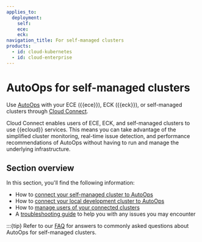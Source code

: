 ```yaml
---
applies_to:
  deployment:
    self:
    ece:
    eck:
navigation_title: For self-managed clusters
products:
  - id: cloud-kubernetes
  - id: cloud-enterprise
---
```


# AutoOps for self-managed clusters

Use [AutoOps](/deploy-manage/monitor/autoops.md) with your ECE ({{ece}}), ECK ({{eck}}), or self-managed clusters through [Cloud Connect](/deploy-manage/cloud-connect.md). 

Cloud Connect enables users of ECE, ECK, and self-managed clusters to use {{ecloud}} services. This means you can take advantage of the simplified cluster monitoring, real-time issue detection, and performance recommendations of AutoOps without having to run and manage the underlying infrastructure.

## Section overview

In this section, you'll find the following information:

* How to [connect your self-managed cluster to AutoOps](/deploy-manage/monitor/autoops/cc-connect-self-managed-to-autoops.md)
* How to [connect your local development cluster to AutoOps](/deploy-manage/monitor/autoops/cc-connect-local-dev-to-autoops.md)
* How to [manage users of your connected clusters](/deploy-manage/monitor/autoops/cc-manage-users.md)
* A [troubleshooting guide](/deploy-manage/monitor/autoops/cc-cloud-connect-autoops-troubleshooting.md) to help you with any issues you may encounter

:::{tip}
Refer to our [FAQ](/deploy-manage/monitor/autoops/ec-autoops-faq.md#questions-about-autoops-for-self-managed-clusters) for answers to commonly asked questions about AutoOps for self-managed clusters.
